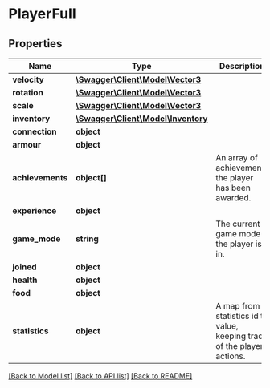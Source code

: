 # PlayerFull

## Properties
Name | Type | Description | Notes
------------ | ------------- | ------------- | -------------
**velocity** | [**\Swagger\Client\Model\Vector3**](Vector3.md) |  | [optional] 
**rotation** | [**\Swagger\Client\Model\Vector3**](Vector3.md) |  | [optional] 
**scale** | [**\Swagger\Client\Model\Vector3**](Vector3.md) |  | [optional] 
**inventory** | [**\Swagger\Client\Model\Inventory**](Inventory.md) |  | [optional] 
**connection** | **object** |  | [optional] 
**armour** | **object** |  | [optional] 
**achievements** | **object[]** | An array of achievements the player has been awarded. | [optional] 
**experience** | **object** |  | [optional] 
**game_mode** | **string** | The current game mode the player is in. | [optional] 
**joined** | **object** |  | [optional] 
**health** | **object** |  | [optional] 
**food** | **object** |  | [optional] 
**statistics** | **object** | A map from statistics id to value, keeping track of the players actions. | [optional] 

[[Back to Model list]](../README.md#documentation-for-models) [[Back to API list]](../README.md#documentation-for-api-endpoints) [[Back to README]](../README.md)


